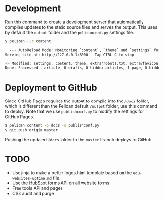 # Development
Run this command to create a development server that automatically compiles updates to the static source files and serves the output. This uses by default the `output` folder and the `pelicanconf.py` settings file.  

```bash
$ pelican -lr content 

  --- AutoReload Mode: Monitoring `content`, `theme` and `settings` for changes. ---
Serving site at: http://127.0.0.1:8000 - Tap CTRL-C to stop

-> Modified: settings, content, theme, extra/robots.txt, extra/favicon.ico, extra/sitemap-index.xml, extra/sitemap-statuspages-0.xml, extra/sitemap.xml. re-generating...
Done: Processed 1 article, 0 drafts, 0 hidden articles, 1 page, 0 hidden pages and 0 draft pages in 0.19 seconds.
```
# Deployment to GitHub
Since GitHub Pages requires the output to compile into the `/docs` folder, which is different than the Pelican default `/output` folder, use this command to deploy. Note that we use `publishconf.py` to modify the settings for GitHub Pages. 
```bash
$ pelican content -o docs -s publishconf.py
$ git push origin master
```
Pushing the updated `/docs` folder to the `master` branch deploys to GitHub. 

# TODO
- Use jinja to make a better logos.html template based on the `edu-websites-uptime.md` file. 
- Use the [HubSpot forms API](https://developers.hubspot.com/docs/api/marketing/forms) on all website forms
- Free tools API and pages
- CSS audit and purge